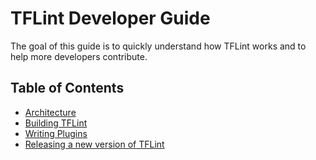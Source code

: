 # TFLint Developer Guide

The goal of this guide is to quickly understand how TFLint works and to help more developers contribute.

## Table of Contents

- [Architecture](architecture.md)
- [Building TFLint](building.md)
- [Writing Plugins](plugins.md)
- [Releasing a new version of TFLint](releasing.md)
